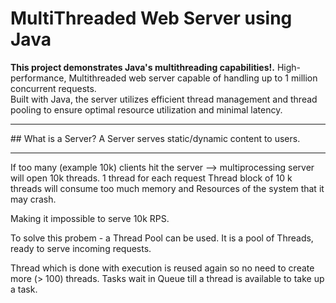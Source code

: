 # MultiThreaded Web Server using Java

<b>This project demonstrates Java's multithreading capabilities!.</b>
High-performance, Multithreaded web server capable of handling up to 1 million concurrent requests.<br>
Built with Java, the server utilizes efficient thread management and thread pooling to ensure optimal resource utilization and minimal latency.

<hr>
## What is a Server?
A Server serves static/dynamic content to users.

<hr>
If too many (example 10k) clients hit the server --> multiprocessing server will open 10k threads. 1 thread for each request
Thread block of 10 k threads will consume too much memory and Resources of the system that it may crash.

Making it impossible to serve 10k RPS. 

To solve this probem - a Thread Pool can be used.
It is a pool of Threads, ready to serve incoming requests.

Thread which is done with execution is reused again so no need to create more (> 100) threads.
Tasks wait in Queue till a thread is available to take up a task.
